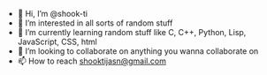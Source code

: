 - 👋 Hi, I’m @shook-ti
- 👀 I’m interested in all sorts of random stuff
- 🌱 I’m currently learning random stuff like C, C++, Python, Lisp, JavaScript, CSS, html 
- 💞️ I’m looking to collaborate on anything you wanna collaborate on
- 📫 How to reach shooktijasn@gmail.com

<!---
shook-ti/shook-ti is a ✨ special ✨ repository because its `README.md` (this file) appears on your GitHub profile.
You can click the Preview link to take a look at your changes.
--->
